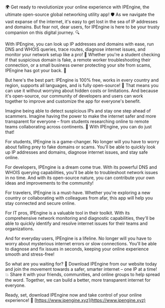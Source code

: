 🌍 Get ready to revolutionize your online experience with IPEngine, the ultimate open-source global networking utility app! 🛡️ As we navigate the vast expanse of the internet, it's easy to get lost in the sea of IP addresses and domains. But fear not, dear users, for IPEngine is here to be your trusty companion on this digital journey. 🔍

With IPEngine, you can look up IP addresses and domains with ease, run DNS and WHOIS queries, trace routes, diagnose internet issues, and monitor your network setup like a pro! 📡 Whether you're a student checking if that suspicious domain is fake, a remote worker troubleshooting their connection, or a small business owner protecting your site from scams, IPEngine has got your back. 💪

But here's the best part: IPEngine is 100% free, works in every country and region, supports all languages, and is fully open-source! 🤝 That means you can use it without worrying about hidden costs or limitations. And because it's open-source, our community of developers and users can work together to improve and customize the app for everyone's benefit.

Imagine being able to detect suspicious IPs and stay one step ahead of scammers. Imagine having the power to make the internet safer and more transparent for everyone – from students researching online to remote teams collaborating across continents. 🌟 With IPEngine, you can do just that!

For students, IPEngine is a game-changer. No longer will you have to worry about falling prey to fake domains or scams. You'll be able to quickly look up IP addresses and domains, diagnose internet issues, and stay safe online.

For developers, IPEngine is a dream come true. With its powerful DNS and WHOIS querying capabilities, you'll be able to troubleshoot network issues in no time. And with its open-source nature, you can contribute your own ideas and improvements to the community!

For travelers, IPEngine is a must-have. Whether you're exploring a new country or collaborating with colleagues from afar, this app will help you stay connected and secure online.

For IT pros, IPEngine is a valuable tool in their toolkit. With its comprehensive network monitoring and diagnostic capabilities, they'll be able to quickly identify and resolve internet issues for their teams and organizations.

And for everyday users, IPEngine is a lifeline. No longer will you have to worry about mysterious internet errors or slow connections. You'll be able to diagnose and fix issues in seconds, keeping your online experience smooth and stress-free!

So what are you waiting for? 🚀 Download IPEngine from our website today and join the movement towards a safer, smarter internet – one IP at a time! 💥 Share it with your friends, communities, and online groups to help spread the word. Together, we can build a better, more transparent internet for everyone.

Ready, set, download IPEngine now and take control of your online experience! 🚀 [https://www.ipengine.xyz](https://www.ipengine.xyz)